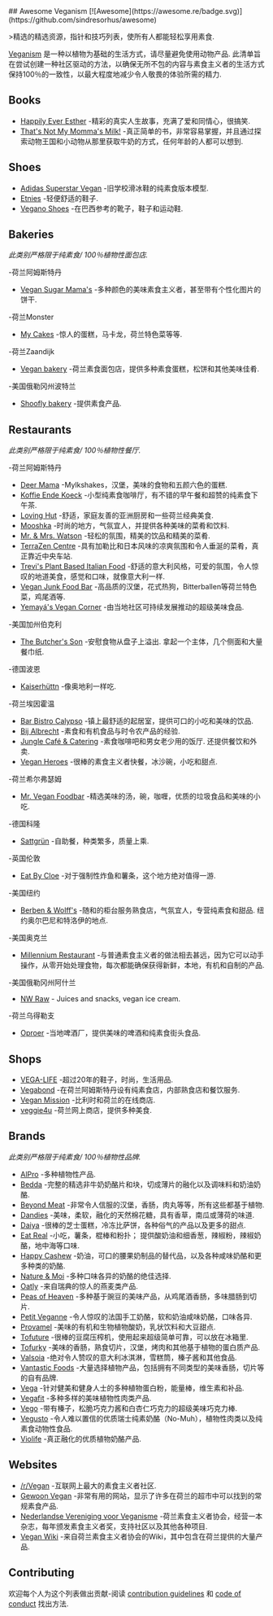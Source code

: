 <div class="github-widget" data-repo="sdassow/awesome-veganism"></div>
<script async src="https://pagead2.googlesyndication.com/pagead/js/adsbygoogle.js"></script><ins class="adsbygoogle" style="display:block" data-ad-client="ca-pub-6890694312814945" data-ad-slot="5473692530" data-ad-format="auto"  data-full-width-responsive="true"></ins><script>(adsbygoogle = window.adsbygoogle || []).push({});</script>
## Awesome Veganism [![Awesome](https://awesome.re/badge.svg)](https://github.com/sindresorhus/awesome)

&gt;精选的精选资源，指针和技巧列表，使所有人都能轻松享用素食.

[Veganism](https://en.wikipedia.org/wiki/Veganism) 是一种以植物为基础的生活方式，请尽量避免使用动物产品.
此清单旨在尝试创建一种社区驱动的方法，以确保无所不包的内容与素食主义者的生活方式保持100％的一致性，以最大程度地减少令人敬畏的体验所需的精力.



## Books

- [Happily Ever Esther](https://www.grandcentralpublishing.com/titles/steve-jenkins/happily-ever-esther/9781538728123/) -精彩的真实人生故事，充满了爱和同情心，很搞笑.
- [That's Not My Momma's Milk!](https://veganpublishers.com/multimedia-archive/thats-not-my-mommas-milk/) -真正简单的书，非常容易掌握，并且通过探索动物王国和小动物从那里获取牛奶的方式，任何年龄的人都可以想到.

## Shoes

- [Adidas Superstar Vegan](https://www.adidas.com/us/superstar-vegan-shoes/FW2295.html) -旧学校滑冰鞋的纯素食版本模型.
- [Etnies](https://www.etnies.com/us/collections/vegan/) -轻便舒适的鞋子.
- [Vegano Shoes](https://www.veganoshoes.com.br/) -在巴西参考的靴子，鞋子和运动鞋.

## Bakeries

*此类别严格限于纯素食/ 100％植物性面包店.*

-荷兰阿姆斯特丹
  - [Vegan Sugar Mama's](https://vegansugarmamas.nl/) -多种颜色的美味素食主义者，甚至带有个性化图片的饼干.

-荷兰Monster
  - [My Cakes](https://macarononline-nl.mijndomeinwebwinkel.nl/) -惊人的蛋糕，马卡龙，荷兰特色菜等等.

-荷兰Zaandijk
  - [Vegan bakery](https://www.veganbakery.nl/) -荷兰素食面包店，提供多种素食蛋糕，松饼和其他美味佳肴.
  
-美国俄勒冈州波特兰
  - [Shoofly bakery](https://www.shooflyveganbakery.com/) -提供素食产品.

## Restaurants

*此类别严格限于纯素食/ 100％植物性餐厅.*

-荷兰阿姆斯特丹
  - [Deer Mama](https://deermama.nl/) -Mylkshakes，汉堡​​，美味的食物和五颜六色的蛋糕.
  - [Koffie Ende Koeck](https://koffieendekoeck.nl/) -小型纯素食咖啡厅，有不错的早午餐和超赞的纯素食下午茶.
  - [Loving Hut](https://www.facebook.com/lovinghutamsterdam) -舒适，家庭友善的亚洲厨房和一些荷兰经典美食.
  - [Mooshka](https://www.mooshka.nl/) -时尚的地方，气氛宜人，并提供各种美味的菜肴和饮料.
  - [Mr. & Mrs. Watson](https://watsonsfood.com/) -轻松的氛围，精美的饮品和精美的菜肴.
  - [TerraZen Centre](http://terrazencentre.com/) -具有加勒比和日本风味的凉爽氛围和令人垂涎的菜肴，真正靠近中央车站.
  - [Trevi's Plant Based Italian Food](https://www.trevisamsterdam.nl/) -舒适的意大利风格，可爱的氛围，令人惊叹的地道美食，感觉和口味，就像意大利一样.
  - [Vegan Junk Food Bar](https://www.veganjunkfoodbar.com/) -高品质的汉堡，花式热狗，Bitterballen等荷兰特色菜，鸡尾酒等.
  - [Yemayá's Vegan Corner](https://yemaya.estate/) -由当地社区可持续发展推动的超级美味食品.

-美国加州伯克利
  - [The Butcher's Son](https://www.thebutchersveganson.com/)  -安慰食物从盘子上溢出. 拿起一个主体，几个侧面和大量餐巾纸.
  
-德国波恩
  - [Kaiserhüttn](https://kaiserhuettn.com/) -像奥地利一样吃.
   
-荷兰埃因霍温
  - [Bar Bistro Calypso](https://www.bistrocalypso.nl/) -镇上最舒适的起居室，提供可口的小吃和美味的饮品.
  - [Bij Albrecht](https://www.bijalbrecht.nl/) -素食和有机食品与时令农产品的经验.
  - [Jungle Café & Catering](https://www.junglecafecatering.nl)  -素食咖啡吧和男女老少用的饭厅. 还提供餐饮和外卖.
  - [Vegan Heroes](https://veganheroes.nl/) -很棒的素食主义者快餐，冰沙碗，小吃和甜点.

-荷兰希尔弗瑟姆
  - [Mr. Vegan Foodbar](https://www.mrveganfoodbar.nl/) -精选美味的汤，碗，咖喱，优质的垃圾食品和美味的小吃.

-德国科隆
  - [Sattgrün](https://www.sattgruen.com/) -自助餐，种类繁多，质量上乘.

-英国伦敦
  - [Eat By Cloe](https://eatbychloe.com/) -对于强制性炸鱼和薯条，这个地方绝对值得一游.

-美国纽约
  - [Berben & Wolff's](https://berbenandwolffs.com/)  -随和的柜台服务熟食店，气氛宜人，专营纯素食和甜品. 纽约奥尔巴尼和特洛伊的地点. 
  
-美国奥克兰
  - [Millennium Restaurant](https://www.millenniumrestaurant.com/) -与普通素食主义者的做法相去甚远，因为它可以动手操作，从零开始处理食物，每次都能确保获得新鲜，本地，有机和自制的产品.
  
-美国俄勒冈州阿什兰
  - [NW Raw](https://nwraw.com/) - Juices and snacks, vegan ice cream.
 
-荷兰乌得勒支
  - [Oproer](https://www.oproerbrouwerij.nl/) -当地啤酒厂，提供美味的啤酒和纯素食街头食品.

## Shops

- [VEGA-LIFE](https://www.vega-life.nl/) -超过20年的鞋子，时尚，生活用品.
- [Vegabond](https://vegabond.nl/) -在荷兰阿姆斯特丹设有纯素食店，内部熟食店和餐饮服务.
- [Vegan Mission](https://www.veganmission.nl/) -比利时和荷兰的在线商店.
- [veggie4u](https://webshop.veggie4u.nl/) -荷兰网上商店，提供多种美食.

## Brands

*此类别严格限于纯素食/ 100％植物性品牌.*

- [AlPro](https://www.alpro.com/nl/) -多种植物性产品.
- [Bedda](https://bedda-world.com/) -完整的精选非牛奶奶酪片和块，切成薄片的融化以及调味料和奶油奶酪.
- [Beyond Meat](https://www.beyondmeat.com/) -非常令人信服的汉堡，香肠，肉丸等等，所有这些都基于植物.
- [Dandies](https://dandies.com/) -美味，柔软，融化的天然棉花糖，具有香草，南瓜或薄荷的味道.
- [Daiya](https://daiyafoods.com/) -很棒的芝士蛋糕，冷冻比萨饼，各种俗气的产品以及更多的甜点.
- [Eat Real](https://www.eatreal.co.uk/)  -小吃，薯条，棍棒和粉扑； 提供酸奶油和细香葱，辣椒粉，辣椒奶酪，地中海等口味.
- [Happy Cashew](https://happy-cheeze.com/) -奶油，可口的腰果奶制品的替代品，以及各种咸味奶酪和更多种类的奶酪.
- [Nature & Moi](http://www.nature-moi.fr/) -多种口味各异的奶酪的绝佳选择.
- [Oatly](https://www.oatly.com/int/) -来自瑞典的惊人的燕麦类产品.
- [Peas of Heaven](https://peasofheaven.com/) -多种基于豌豆的美味产品，从鸡尾酒香肠，多味腊肠到切片.
- [Petit Veganne](https://petit-veganne.com/) -令人惊叹的法国手工奶酪，软和奶油咸味奶酪，口味各异.
- [Provamel](https://www.provamel.com/) -美味的有机和生物植物酸奶，乳状饮料和大豆甜点.
- [Tofuture](https://www.tofuture.com/) -很棒的豆腐压榨机，使用起来超级简单可靠，可以放在冰箱里.
- [Tofurky](https://tofurky.com/) -美味的香肠，熟食切片，汉堡，烤肉和其他基于植物的蛋白质产品.
- [Valsoia](https://www.valsoia.it/) -绝对令人赞叹的意大利冰淇淋，雪糕筒，榛子酱和其他食品.
- [Vantastic Foods](https://www.vantastic-foods.com/) -大量选择植物产品，包括拥有不同类型的美味香肠，切片等的自有品牌.
- [Vega](https://myvega.com/) -针对健美和健身人士的多种植物蛋白粉，能量棒，维生素和补品.
- [Vegafit](https://vegafit.com/) -多种多样的美味植物性肉类产品.
- [Vego](http://www.vego-chocolate.com/) -带有榛子，松脆巧克力酱和白杏仁巧克力的超级美味巧克力棒.
- [Vegusto](https://www.vegusto.ch/) -令人难以置信的优质瑞士纯素奶酪（No-Muh），植物性肉类以及纯素食动物性食品.
- [Violife](https://violifefoods.com/) -真正融化的优质植物奶酪产品.

## Websites

- [/r/Vegan](https://www.reddit.com/r/vegan/) -互联网上最大的素食主义者社区.
- [Gewoon Vegan](https://gewoonvegan.nl/) -非常有用的网站，显示了许多在荷兰的超市中可以找到的常规素食产品.
- [Nederlandse Vereniging voor Veganisme](https://www.veganisme.org/) -荷兰素食主义者协会，经营一本杂志，每年颁发素食主义者奖，支持社区以及其他各种项目.
- [Vegan Wiki](https://veganwiki.nl/) -来自荷兰素食主义者协会的Wiki，其中包含在荷兰提供的大量产品.

## Contributing

欢迎每个人为这个列表做出贡献-阅读 [contribution guidelines](https://github.com/sdassow/awesome-veganism/blob/master/CONTRIBUTING.md) 和 [code of conduct](https://github.com/sdassow/awesome-veganism/blob/master/CODE_OF_CONDUCT.md) 找出方法.

